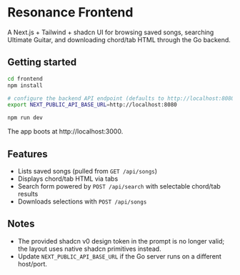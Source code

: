 # Resonance Frontend

A Next.js + Tailwind + shadcn UI for browsing saved songs, searching Ultimate Guitar, and downloading chord/tab HTML through the Go backend.

## Getting started
```bash
cd frontend
npm install

# configure the backend API endpoint (defaults to http://localhost:8080)
export NEXT_PUBLIC_API_BASE_URL=http://localhost:8080

npm run dev
```

The app boots at http://localhost:3000.

## Features
- Lists saved songs (pulled from `GET /api/songs`)
- Displays chord/tab HTML via tabs
- Search form powered by `POST /api/search` with selectable chord/tab results
- Downloads selections with `POST /api/songs`

## Notes
- The provided shadcn v0 design token in the prompt is no longer valid; the layout uses native shadcn primitives instead.
- Update `NEXT_PUBLIC_API_BASE_URL` if the Go server runs on a different host/port.
